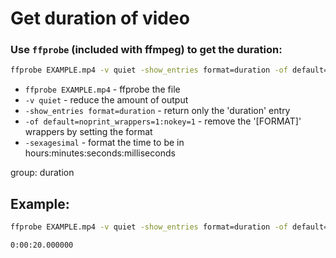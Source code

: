 # Get duration of video

### Use `ffprobe` (included with ffmpeg) to get the duration:

```bash
ffprobe EXAMPLE.mp4 -v quiet -show_entries format=duration -of default=noprint_wrappers=1:nokey=1 -sexagesimal
```

- ``ffprobe EXAMPLE.mp4`` - ffprobe the file
- ``-v quiet`` - reduce the amount of output
- ``-show_entries format=duration`` - return only the 'duration' entry
- ``-of default=noprint_wrappers=1:nokey=1`` - remove the '[FORMAT]' wrappers by setting the format
- ``-sexagesimal`` - format the time to be in hours:minutes:seconds:milliseconds

group: duration

## Example: 
```bash
ffprobe EXAMPLE.mp4 -v quiet -show_entries format=duration -of default=noprint_wrappers=1:nokey=1 -sexagesimal
```
```
0:00:20.000000
```

